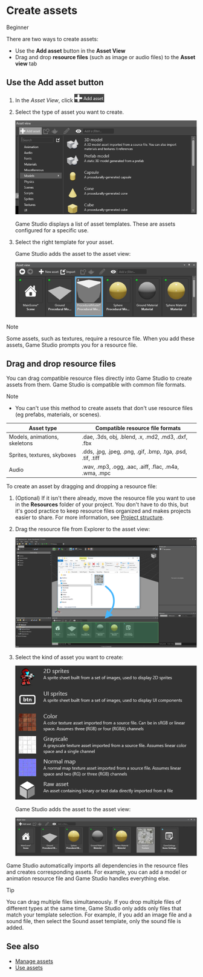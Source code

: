 # Create assets

<span class="label label-doc-level">Beginner</span>

There are two ways to create assets:

 * Use the **Add asset** button in the **Asset View**
 * Drag and drop **resource files** (such as image or audio files) to the **Asset view** tab
 
## Use the **Add asset** button

 1. In the *Asset View*, click ![](media/create-and-add-assets-add-new-asset-button.png)

 2. Select the type of asset you want to create.

	![Select asset type](../get-started/media/asset-creation-create-new-asset-asset-view-tab.png)
 	
	Game Studio displays a list of asset templates. These are assets configured for a specific use.
	
 3. Select the right template for your asset.

    Game Studio adds the asset to the asset view:

	![Asset added to asset view' tab](../get-started/media/asset-creation-asset-view-tab-procedural-model.png)

> [!Note]
> Some assets, such as textures, require a resource file. When you add these assets, Game Studio prompts you for a resource file.

## Drag and drop resource files

You can drag compatible resource files directly into Game Studio to create assets from them. Game Studio is compatible with common file formats.

> [!NOTE]
> * You can't use this method to create assets that don't use resource files (eg prefabs, materials, or scenes).

| Asset type                    | Compatible resource file formats    
|-------------------------------|----------------------------------
| Models, animations, skeletons | .dae, .3ds, obj, .blend, .x, .md2, .md3, .dxf, .fbx 
| Sprites, textures, skyboxes   | .dds, .jpg, .jpeg, .png, .gif, .bmp, .tga, .psd, .tif, .tiff 
| Audio  	                 | .wav, .mp3, .ogg, .aac, .aiff, .flac, .m4a, .wma, .mpc 

To create an asset by dragging and dropping a resource file:

1. (Optional) If it isn't there already, move the resource file you want to use in the **Resources** folder of your project. You don't have to do this, but it's good practice to keep resource files organized and makes projects easier to share. For more information, see [Project structure](../files-and-folders/project-structure.md).

2. Drag the resource file from Explorer to the asset view:

	![Drap and drop a resource file to the asset view](media/create-assets-drop-resource.png)

3. Select the kind of asset you want to create:
   
	![List of asset templates](media/create-assets-drag-drop-select-asset-template.png)

	Game Studio adds the asset to the asset view:

	![Texture asset created](media/create-assets-drag-drop-asset-created.png)

Game Studio automatically imports all dependencies in the resource files and creates corresponding assets. For example, you can add a model or animation resource file and Game Studio handles everything else.

> [!TIP]
> You can drag multiple files simultaneously. If you drop multiple files of different types at the same time, Game Studio only adds only files that match your template selection. For example, if you add an image file and a sound file, then select the Sound asset template, only the sound file is added.

## See also

* [Manage assets](manage-assets.md)
* [Use assets](use-assets.md)